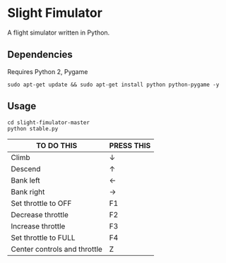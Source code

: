 # Slight Fimulator
A flight simulator written in Python.

## Dependencies
Requires Python 2, Pygame
```
sudo apt-get update && sudo apt-get install python python-pygame -y
```

## Usage
```
cd slight-fimulator-master
python stable.py
```

| TO DO THIS               | PRESS THIS |
|------------------------------|----------------|
| Climb                        | ↓              |
| Descend                      | ↑              |
| Bank left                    | ←              |
| Bank right                   | →              |
| Set throttle to OFF          | F1             |
| Decrease throttle            | F2             |
| Increase throttle            | F3             |
| Set throttle to FULL         | F4             |
| Center controls and throttle | Z              |
